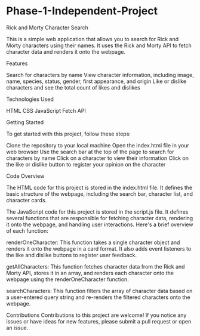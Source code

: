 # Phase-1-Independent-Project

Rick and Morty Character Search

This is a simple web application that allows you to search for Rick and Morty characters using their names. It uses the Rick and Morty API to fetch character data and renders it onto the webpage.

Features

Search for characters by name
View character information, including image, name, species, status, gender, first appearance, and origin
Like or dislike characters and see the total count of likes and dislikes

Technologies Used

HTML
CSS
JavaScript
Fetch API

Getting Started

To get started with this project, follow these steps:

Clone the repository to your local machine
Open the index.html file in your web browser
Use the search bar at the top of the page to search for characters by name
Click on a character to view their information
Click on the like or dislike button to register your opinion on the character

Code Overview

The HTML code for this project is stored in the index.html file. It defines the basic structure of the webpage, including the search bar, character list, and character cards.

The JavaScript code for this project is stored in the script.js file. It defines several functions that are responsible for fetching character data, rendering it onto the webpage, and handling user interactions. Here's a brief overview of each function:

renderOneCharacter: This function takes a single character object and renders it onto the webpage in a card format. It also adds event listeners to the like and dislike buttons to register user feedback.

getAllCharacters: This function fetches character data from the Rick and Morty API, stores it in an array, and renders each character onto the webpage using the renderOneCharacter function.

searchCharacters: This function filters the array of character data based on a user-entered query string and re-renders the filtered characters onto the webpage.

Contributions
Contributions to this project are welcome! If you notice any issues or have ideas for new features, please submit a pull request or open an issue.